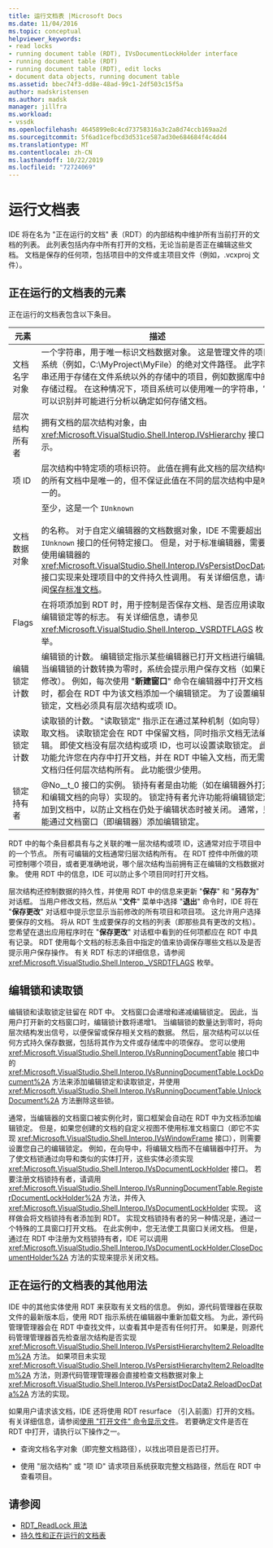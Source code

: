 ```yaml
---
title: 运行文档表 |Microsoft Docs
ms.date: 11/04/2016
ms.topic: conceptual
helpviewer_keywords:
- read locks
- running document table (RDT), IVsDocumentLockHolder interface
- running document table (RDT)
- running document table (RDT), edit locks
- document data objects, running document table
ms.assetid: bbec74f3-dd8e-48ad-99c1-2df503c15f5a
author: madskristensen
ms.author: madsk
manager: jillfra
ms.workload:
- vssdk
ms.openlocfilehash: 4645899e8c4cd73758316a3c2a8d74ccb169aa2d
ms.sourcegitcommit: 5f6ad1cefbcd3d531ce587ad30e684684f4c4d44
ms.translationtype: MT
ms.contentlocale: zh-CN
ms.lasthandoff: 10/22/2019
ms.locfileid: "72724069"
---
```

# <a name="running-document-table"></a>运行文档表
IDE 将在名为 "正在运行的文档" 表（RDT）的内部结构中维护所有当前打开的文档的列表。 此列表包括内存中所有打开的文档，无论当前是否正在编辑这些文档。 文档是保存的任何项，包括项目中的文件或主项目文件（例如，.vcxproj 文件）。

## <a name="elements-of-the-running-document-table"></a>正在运行的文档表的元素
 正在运行的文档表包含以下条目。

|元素|描述|
|-------------|-----------------|
|文档名字对象|一个字符串，用于唯一标识文档数据对象。 这是管理文件的项目系统（例如，C:\MyProject\MyFile）的绝对文件路径。 此字符串还用于存储在文件系统以外的存储中的项目，例如数据库中的存储过程。 在这种情况下，项目系统可以使用唯一的字符串，它可以识别并可能进行分析以确定如何存储文档。|
|层次结构所有者|拥有文档的层次结构对象，由 <xref:Microsoft.VisualStudio.Shell.Interop.IVsHierarchy> 接口表示。|
|项 ID|层次结构中特定项的项标识符。 此值在拥有此文档的层次结构中的所有文档中是唯一的，但不保证此值在不同的层次结构中是唯一的。|
|文档数据对象|至少，这是一个 `IUnknown`<br /><br /> 的名称。 对于自定义编辑器的文档数据对象，IDE 不需要超出 `IUnknown` 接口的任何特定接口。 但是，对于标准编辑器，需要使用编辑器的 <xref:Microsoft.VisualStudio.Shell.Interop.IVsPersistDocData2> 接口实现来处理项目中的文件持久性调用。 有关详细信息，请参阅[保存标准文档](../../extensibility/internals/saving-a-standard-document.md)。|
|Flags|在将项添加到 RDT 时，用于控制是否保存文档、是否应用读取或编辑锁定等的标志。 有关详细信息，请参见 <xref:Microsoft.VisualStudio.Shell.Interop._VSRDTFLAGS> 枚举。|
|编辑锁定计数|编辑锁的计数。 编辑锁定指示某些编辑器已打开文档进行编辑。 当编辑锁的计数转换为零时，系统会提示用户保存文档（如果已修改）。 例如，每次使用 "**新建窗口**" 命令在编辑器中打开文档时，都会在 RDT 中为该文档添加一个编辑锁定。 为了设置编辑锁定，文档必须具有层次结构或项 ID。|
|读取锁定计数|读取锁的计数。 "读取锁定" 指示正在通过某种机制（如向导）读取文档。 读取锁定会在 RDT 中保留文档，同时指示文档无法编辑。 即使文档没有层次结构或项 ID，也可以设置读取锁定。 此功能允许您在内存中打开文档，并在 RDT 中输入文档，而无需将文档归任何层次结构所有。 此功能很少使用。|
|锁定持有者|@No__t_0 接口的实例。 锁持有者是由功能（如在编辑器外打开和编辑文档的向导）实现的。 锁定持有者允许功能将编辑锁定添加到文档中，以防止文档在仍处于编辑状态时被关闭。 通常，只能通过文档窗口（即编辑器）添加编辑锁定。|

 RDT 中的每个条目都具有与之关联的唯一层次结构或项 ID，这通常对应于项目中的一个节点。 所有可编辑的文档通常归层次结构所有。 在 RDT 控件中所做的项可控制哪个项目，或者更准确地说，哪个层次结构当前拥有正在编辑的文档数据对象。 使用 RDT 中的信息，IDE 可以防止多个项目同时打开文档。

 层次结构还控制数据的持久性，并使用 RDT 中的信息来更新 "**保存**" 和 "**另存为**" 对话框。 当用户修改文档，然后从 "**文件**" 菜单中选择 "**退出**" 命令时，IDE 将在 "**保存更改**" 对话框中提示您显示当前修改的所有项目和项目项。 这允许用户选择要保存的文档。 将从 RDT 生成要保存的文档的列表（即那些具有更改的文档）。 您希望在退出应用程序时在 "**保存更改**" 对话框中看到的任何项都应在 RDT 中具有记录。 RDT 使用每个文档的标志条目中指定的值来协调保存哪些文档以及是否提示用户保存操作。 有关 RDT 标志的详细信息，请参阅 <xref:Microsoft.VisualStudio.Shell.Interop._VSRDTFLAGS> 枚举。

## <a name="edit-locks-and-read-locks"></a>编辑锁和读取锁
 编辑锁和读取锁定驻留在 RDT 中。 文档窗口会递增和递减编辑锁定。 因此，当用户打开新的文档窗口时，编辑锁计数将递增1。 当编辑锁的数量达到零时，将向层次结构发出信号，以便保留或保存相关文档的数据。 然后，层次结构可以以任何方式持久保存数据，包括将其作为文件或存储库中的项保存。 您可以使用 <xref:Microsoft.VisualStudio.Shell.Interop.IVsRunningDocumentTable> 接口中的 <xref:Microsoft.VisualStudio.Shell.Interop.IVsRunningDocumentTable.LockDocument%2A> 方法来添加编辑锁定和读取锁定，并使用 <xref:Microsoft.VisualStudio.Shell.Interop.IVsRunningDocumentTable.UnlockDocument%2A> 方法删除这些锁。

 通常，当编辑器的文档窗口被实例化时，窗口框架会自动在 RDT 中为文档添加编辑锁定。 但是，如果您创建的文档的自定义视图不使用标准文档窗口（即它不实现 <xref:Microsoft.VisualStudio.Shell.Interop.IVsWindowFrame> 接口），则需要设置您自己的编辑锁定。 例如，在向导中，将编辑文档而不在编辑器中打开。 为了使文档锁通过向导和类似的实体打开，这些实体必须实现 <xref:Microsoft.VisualStudio.Shell.Interop.IVsDocumentLockHolder> 接口。 若要注册文档锁持有者，请调用 <xref:Microsoft.VisualStudio.Shell.Interop.IVsRunningDocumentTable.RegisterDocumentLockHolder%2A> 方法，并传入 <xref:Microsoft.VisualStudio.Shell.Interop.IVsDocumentLockHolder> 实现。 这样做会将文档锁持有者添加到 RDT。 实现文档锁持有者的另一种情况是，通过一个特殊的工具窗口打开文档。 在此实例中，您无法使工具窗口关闭文档。 但是，通过在 RDT 中注册为文档锁持有者，IDE 可以调用 <xref:Microsoft.VisualStudio.Shell.Interop.IVsDocumentLockHolder.CloseDocumentHolder%2A> 方法的实现来提示关闭文档。

## <a name="other-uses-of-the-running-document-table"></a>正在运行的文档表的其他用法
 IDE 中的其他实体使用 RDT 来获取有关文档的信息。 例如，源代码管理器在获取文件的最新版本后，使用 RDT 指示系统在编辑器中重新加载文档。 为此，源代码管理管理器会在 RDT 中查找文件，以查看其中是否有任何打开。 如果是，则源代码管理管理器首先检查层次结构是否实现 <xref:Microsoft.VisualStudio.Shell.Interop.IVsPersistHierarchyItem2.ReloadItem%2A> 方法。 如果项目未实现 <xref:Microsoft.VisualStudio.Shell.Interop.IVsPersistHierarchyItem2.ReloadItem%2A> 方法，则源代码管理管理器会直接检查文档数据对象上 <xref:Microsoft.VisualStudio.Shell.Interop.IVsPersistDocData2.ReloadDocData%2A> 方法的实现。

 如果用户请求该文档，IDE 还将使用 RDT resurface （引入前面）打开的文档。 有关详细信息，请参阅[使用 "打开文件" 命令显示文件](../../extensibility/internals/displaying-files-by-using-the-open-file-command.md)。 若要确定文件是否在 RDT 中打开，请执行以下操作之一。

- 查询文档名字对象（即完整文档路径），以找出项目是否已打开。

- 使用 "层次结构" 或 "项 ID" 请求项目系统获取完整文档路径，然后在 RDT 中查看项目。

## <a name="see-also"></a>请参阅
- [RDT_ReadLock 用法](../../extensibility/internals/rdt-readlock-usage.md)
- [持久性和正在运行的文档表](../../extensibility/internals/persistence-and-the-running-document-table.md)